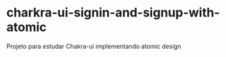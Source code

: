 # charkra-ui-signin-and-signup-with-atomic
Projeto para estudar Chakra-ui implementando atomic design

